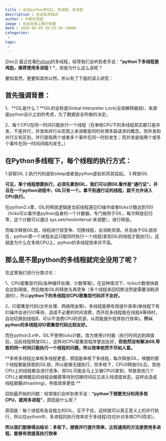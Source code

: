 ```yaml
---
title : 谈谈python的GIL、多线程、多进程
description : 在此处添描述
author : 中箭的吴起
image : 在此处放上图片链接
date : 2020-08-09 20:35:39 +0800
categories:
 -
tags:
 -
---
```

[[toc]]
最近在看[Python](https://link.zhihu.com/?target=http%3A//lib.csdn.net/base/11)的多线程，经常我们会听到老手说：**“python下多线程是鸡肋，推荐使用多进程！”**，但是为什么这么说呢？

要知其然，更要知其所以然。所以有了下面的深入研究：

## 首先强调背景：

 1、**GIL是什么？**GIL的全称是Global Interpreter Lock(全局解释器锁)，来源是python设计之初的考虑，为了数据安全所做的决定。

2、每个CPU在同一时间只能执行一个线程（在单核CPU下的多线程其实都只是并发，不是并行，并发和并行从宏观上来讲都是同时处理多路请求的概念。但并发和并行又有区别，并行是指两个或者多个事件在同一时刻发生；而并发是指两个或多个事件在同一时间间隔内发生。）

## **在Python多线程下，每个线程的执行方式：**
1.获取GIL
2.执行代码直到sleep或者是python虚拟机将其挂起。
3.释放GIL

**可见，某个线程想要执行，必须先拿到GIL，我们可以把GIL看作是“通行证”，并且在一个python进程中，GIL只有一个。拿不到通行证的线程，就不允许进入CPU执行。**

在python2.x里，GIL的释放逻辑是当前线程遇见IO操作或者ticks计数达到100（ticks可以看作是python自身的一个计数器，专门做用于GIL，每次释放后归零，这个计数可以通过 sys.setcheckinterval 来调整），进行释放。

而每次释放GIL锁，线程进行锁竞争、切换线程，会消耗资源。并且由于GIL锁存在，python里一个进程永远只能同时执行一个线程(拿到GIL的线程才能执行)，这就是为什么在多核CPU上，python的多线程效率并不高。

## **那么是不是python的多线程就完全没用了呢？**

在这里我们进行分类讨论：

1、CPU密集型代码(各种循环处理、计数等等)，在这种情况下，ticks计数很快就会达到阈值，然后触发GIL的释放与再竞争（多个线程来回切换当然是需要消耗资源的），所以**python下的多线程对CPU密集型代码并不友好。**

2、IO密集型代码(文件处理、网络爬虫等)，多线程能够有效提升效率(单线程下有IO操作会进行IO等待，造成不必要的时间浪费，而开启多线程能在线程A等待时，自动切换到线程B，可以不浪费CPU的资源，从而能提升程序执行效率)。**所以python的多线程对IO密集型代码比较友好。**

而在python3.x中，GIL不使用ticks计数，改为使用计时器（执行时间达到阈值后，当前线程释放GIL），这样对CPU密集型程序更加友好，**但依然没有解决GIL导致的同一时间只能执行一个线程的问题，所以效率依然不尽如人意。**

**多核多线程比单核多线程更差，原因是单核下多线程，每次释放GIL，唤醒的那个线程都能获取到GIL锁，所以能够无缝执行，但多核下，CPU0释放GIL后，其他CPU上的线程都会进行竞争，但GIL可能会马上又被CPU0拿到，导致其他几个CPU上被唤醒后的线程会醒着等待到切换时间后又进入待调度状态，这样会造成线程颠簸(thrashing)，导致效率更低
**

回到最开始的问题：经常我们会听到老手说：**“python下想要充分利用多核CPU，就用多进程”**，原因是什么呢？

原因是：每个进程有各自独立的GIL，互不干扰，这样就可以真正意义上的并行执行，所以在python中，多进程的执行效率优于多线程(仅仅针对多核CPU而言)。

**所以我们能够得出结论：多核下，想做并行提升效率，比较通用的方法是使用多进程，能够有效提高执行效率**